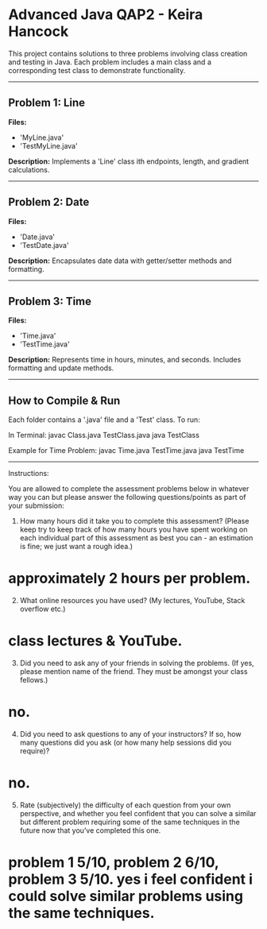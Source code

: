 # Advanced Java QAP2 - Keira Hancock

This project contains solutions to three problems involving class creation and testing in Java. Each problem includes a main class and a corresponding test class to demonstrate functionality.

--------------------------------------------------------------------------------------

## Problem 1: Line

**Files:**
- 'MyLine.java'
- 'TestMyLine.java'

**Description:**
Implements a 'Line' class ith endpoints, length, and gradient calculations.

--------------------------------------------------------------------------------------

## Problem 2: Date

**Files:**
- 'Date.java'
- 'TestDate.java'

**Description:**
Encapsulates date data with getter/setter methods and formatting.

--------------------------------------------------------------------------------------

## Problem 3: Time

**Files:**
- 'Time.java'
- 'TestTime.java'

**Description:**
Represents time in hours, minutes, and seconds. Includes formatting and update methods.

--------------------------------------------------------------------------------------

## How to Compile & Run

Each folder contains a '.java' file and a 'Test' class. To run:

In Terminal:
javac Class.java TestClass.java
java TestClass

Example for Time Problem:
javac Time.java TestTime.java
java TestTime

--------------------------------------------------------------------------------------

Instructions:

You are allowed to complete the assessment problems below in whatever way you can but please answer the following questions/points as part of your submission:

1. How many hours did it take you to complete this assessment? (Please keep try to keep track of how many hours you have spent working on each individual part of this assessment as best you can - an estimation is fine; we just want a rough idea.)

# approximately 2 hours per problem.

2. What online resources you have used? (My lectures, YouTube, Stack overflow etc.)

# class lectures & YouTube.

3. Did you need to ask any of your friends in solving the problems. (If yes, please mention name of the friend. They must be amongst your class fellows.)

# no.

4. Did you need to ask questions to any of your instructors? If so, how many questions did you ask (or how many help sessions did you require)?

# no.

5. Rate (subjectively) the difficulty of each question from your own perspective, and whether you feel confident that you can solve a similar but different problem requiring some of the same techniques in the future now that you’ve completed this one.

# problem 1 5/10, problem 2 6/10, problem 3 5/10. yes i feel confident i could solve similar problems using the same techniques.